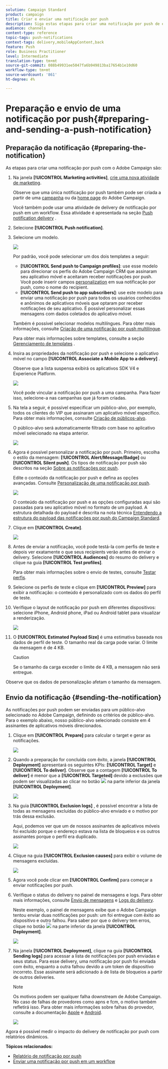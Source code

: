 ```yaml
---
solution: Campaign Standard
product: campaign
title: Criar e enviar uma notificação por push
description: Siga estas etapas para criar uma notificação por push de envio único no Adobe Campaign.
audience: channels
content-type: reference
topic-tags: push-notifications
context-tags: delivery,mobileAppContent,back
feature: Push
role: Business Practitioner
level: Intermediate
translation-type: tm+mt
source-git-commit: 088b49931ee5047fa6b949813ba17654b1e10d60
workflow-type: tm+mt
source-wordcount: '861'
ht-degree: 4%

---
```



# Preparação e envio de uma notificação por push{#preparing-and-sending-a-push-notification}

## Preparação da notificação {#preparing-the-notification}

As etapas para criar uma notificação por push com o Adobe Campaign são:

1. Na janela **[!UICONTROL Marketing activities]**, [crie uma nova atividade de marketing](../../start/using/marketing-activities.md#creating-a-marketing-activity).

   Observe que uma única notificação por push também pode ser criada a partir de uma [campanha](../../start/using/marketing-activities.md#creating-a-marketing-activity) ou da [home page](../../start/using/interface-description.md#home-page) do Adobe Campaign.

   Você também pode usar uma atividade de delivery de notificação por push em um workflow. Essa atividade é apresentada na seção [Push notification delivery](../../automating/using/push-notification-delivery.md) .

1. Selecione **[!UICONTROL Push notification]**.
1. Selecione um modelo.

   ![](assets/push_notif_type.png)

   Por padrão, você pode selecionar um dos dois templates a seguir:

   * **[!UICONTROL Send push to Campaign profiles]**: use esse modelo para direcionar os perfis do Adobe Campaign CRM que assinaram seu aplicativo móvel e aceitaram receber notificações por push. Você pode inserir campos [personalization](../../designing/using/personalization.md#inserting-a-personalization-field) em sua notificação por push, como o nome do recipient.
   * **[!UICONTROL Send push to app subscribers]**: use este modelo para enviar uma notificação por push para todos os usuários conhecidos e anônimos de aplicativos móveis que optaram por receber notificações de seu aplicativo. É possível personalizar essas mensagens com dados coletados do aplicativo móvel.

   Também é possível selecionar modelos multilíngues. Para obter mais informações, consulte [Criação de uma notificação por push multilíngue](../../channels/using/creating-a-multilingual-push-notification.md).

   Para obter mais informações sobre templates, consulte a seção [Gerenciamento de templates](../../start/using/marketing-activity-templates.md) .

1. Insira as propriedades da notificação por push e selecione o aplicativo móvel no campo **[!UICONTROL Associate a Mobile App to a delivery]** .

   Observe que a lista suspensa exibirá os aplicativos SDK V4 e Experience Platform.

   ![](assets/push_notif_properties.png)

   Você pode vincular a notificação por push a uma campanha. Para fazer isso, selecione-a nas campanhas que já foram criadas.

1. Na tela a seguir, é possível especificar um público-alvo, por exemplo, todos os clientes do VIP que assinaram um aplicativo móvel específico. Para obter mais informações, consulte [Criação de públicos-alvo](../../audiences/using/creating-audiences.md).

   O público-alvo será automaticamente filtrado com base no aplicativo móvel selecionado na etapa anterior.

   ![](assets/push_notif_audience.png)

1. Agora é possível personalizar a notificação por push. Primeiro, escolha o estilo da mensagem: **[!UICONTROL Alert/Message/Badge]** ou **[!UICONTROL Silent push]**. Os tipos de notificação por push são descritos na seção [Sobre as notificações por push](../../channels/using/about-push-notifications.md).

   Edite o conteúdo da notificação por push e defina as opções avançadas. Consulte [Personalização de uma notificação por push](../../channels/using/customizing-a-push-notification.md).

   ![](assets/push_notif_content.png)

   O conteúdo da notificação por push e as opções configuradas aqui são passadas para seu aplicativo móvel no formato de um payload. A estrutura detalhada do payload é descrita na nota técnica [Entendendo a estrutura do payload das notificações por push do Campaign Standard](https://helpx.adobe.com/br/campaign/kb/understanding-campaign-standard-push-notifications-payload-struc.html).

1. Clique em **[!UICONTROL Create]**.

   ![](assets/push_notif_content_2.png)

1. Antes de enviar a notificação, você pode testá-la com perfis de teste e depois ver exatamente o que seus recipients verão antes de enviar o delivery. Selecione **[!UICONTROL Audiences]** do resumo do delivery e clique na guia **[!UICONTROL Test profiles]**.

   Para obter mais informações sobre o envio de testes, consulte [Testar perfis](../../sending/using/sending-proofs.md).

1. Selecione os perfis de teste e clique em **[!UICONTROL Preview]** para exibir a notificação: o conteúdo é personalizado com os dados do perfil de teste.
1. Verifique o layout de notificação por push em diferentes dispositivos: selecione iPhone, Android phone, iPad ou Android tablet para visualizar a renderização.

   ![](assets/push_notif_preview.png)

1. O **[!UICONTROL Estimated Payload Size]** é uma estimativa baseada nos dados de perfil de teste. O tamanho real da carga pode variar. O limite da mensagem é de 4 KB.

   >[!CAUTION]
   >
   >Se o tamanho da carga exceder o limite de 4 KB, a mensagem não será entregue.

Observe que os dados de personalização afetam o tamanho da mensagem.

## Envio da notificação {#sending-the-notification}

As notificações por push podem ser enviadas para um público-alvo selecionado no Adobe Campaign, definindo os critérios de público-alvo. Para o exemplo abaixo, nosso público-alvo selecionado consiste em 4 assinantes de aplicativos móveis direcionados.

1. Clique em **[!UICONTROL Prepare]** para calcular o target e gerar as notificações.

   ![](assets/push_send_1.png)

1. Quando a preparação for concluída com êxito, a janela **[!UICONTROL Deployment]** apresentará os seguintes KPIs: **[!UICONTROL Target]** e **[!UICONTROL To deliver]**. Observe que a contagem **[!UICONTROL To deliver]** é menor que a **[!UICONTROL Targeted]** devido a exclusões que podem ser visualizadas ao clicar no botão ![](assets/lp_link_properties.png) na parte inferior da janela **[!UICONTROL Deployment]**.

   ![](assets/push_send_2.png)

1. Na guia **[!UICONTROL Exclusion logs]** , é possível encontrar a lista de todas as mensagens excluídas do público-alvo enviado e o motivo por trás dessa exclusão.

   Aqui, podemos ver que um de nossos assinantes de aplicativos móveis foi excluído porque o endereço estava na lista de bloqueios e os outros assinantes porque o perfil era duplicado.

   ![](assets/push_send_5.png)

1. Clique na guia **[!UICONTROL Exclusion causes]** para exibir o volume de mensagens excluídas.

   ![](assets/push_send_7.png)

1. Agora você pode clicar em **[!UICONTROL Confirm]** para começar a enviar notificações por push.
1. Verifique o status do delivery no painel de mensagens e logs. Para obter mais informações, consulte [Envio de mensagens](../../sending/using/confirming-the-send.md) e [Logs do delivery](../../sending/using/monitoring-a-delivery.md#delivery-logs).

   Neste exemplo, o painel de mensagens exibe que o Adobe Campaign tentou enviar duas notificações por push: um foi entregue com êxito ao dispositivo e outro falhou. Para saber por que o delivery tem erros, clique no botão ![](assets/lp_link_properties.png) na parte inferior da janela **[!UICONTROL Deployment]**.

   ![](assets/push_send_4.png)

1. Na janela **[!UICONTROL Deployment]**, clique na guia **[!UICONTROL Sending logs]** para acessar a lista de notificações por push enviadas e seus status. Para esse delivery, uma notificação por push foi enviada com êxito, enquanto a outra falhou devido a um token de dispositivo incorreto. Esse assinante será adicionado à  de lista de bloqueios a partir de outros deliveries.

   >[!NOTE]
   >
   >Os motivos podem ser qualquer falha downstream de Adobe Campaign. No caso de falhas de provedores como apns e fcm, o motivo também refletirá isso. Para obter mais informações sobre falhas do provedor, consulte a documentação [Apple](https://developer.apple.com/library/content/documentation/NetworkingInternet/Conceptual/RemoteNotificationsPG/CommunicatingwithAPNs.html) e [Android](https://firebase.google.com/docs/cloud-messaging/http-server-ref).

   ![](assets/push_send_6.png)

Agora é possível medir o impacto do delivery de notificação por push com relatórios dinâmicos.

**Tópicos relacionados:**

* [Relatório de notificação por push](../../reporting/using/push-notification-report.md)
* [Enviar uma notificação por push em um workflow](../../automating/using/push-notification-delivery.md)
